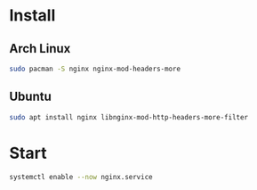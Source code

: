# Install

## Arch Linux

```bash
sudo pacman -S nginx nginx-mod-headers-more
```

## Ubuntu

```bash
sudo apt install nginx libnginx-mod-http-headers-more-filter
```

# Start

```bash
systemctl enable --now nginx.service
```
